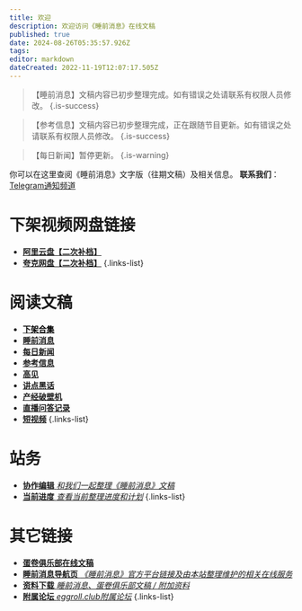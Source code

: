```yaml
---
title: 欢迎
description: 欢迎访问《睡前消息》在线文稿
published: true
date: 2024-08-26T05:35:57.926Z
tags: 
editor: markdown
dateCreated: 2022-11-19T12:07:17.505Z
---
```



> 【睡前消息】文稿内容已初步整理完成。如有错误之处请联系有权限人员修改。
{.is-success}

> 【参考信息】文稿内容已初步整理完成，正在跟随节目更新。如有错误之处请联系有权限人员修改。
{.is-success}

> 【每日新闻】暂停更新。
{.is-warning}

你可以在这里查阅《睡前消息》文字版（往期文稿）及相关信息。
**联系我们**：[Telegram通知频道](https://t.me/bedtimenewsarchive)

# 下架视频网盘链接
- [**阿里云盘【二次补档】**](https://www.alipan.com/s/XuCajYYQndf)
- [**夸克网盘【二次补档】**](https://pan.quark.cn/s/c6c2b95305dd)
{.links-list}

# 阅读文稿
- [**<font color="black">下架合集</font>**](banned.md)
- [**睡前消息**](main.md)
- [**每日新闻**](daily.md)
- [**参考信息**](reference.md)
- [**高见**](opinion.md)
- [**讲点黑话**](commercial.md)
- [**产经破壁机**](business.md)
- [**直播问答记录**](livestream.md)
- [**短视频**](shorts.md)
{.links-list}

# 站务
- [**协作编辑** *和我们一起整理《睡前消息》文稿*](editing.md)
- [**当前进度** *查看当前整理进度和计划*](status.md)
{.links-list}

# 其它链接
- [**蛋卷俱乐部在线文稿**](https://eggroll.club)
- [**睡前消息导航页** *《睡前消息》官方平台链接及由本站整理维护的相关在线服务*](https://bedtime.news)
- [**资料下载** *睡前消息、蛋卷俱乐部文稿 / 附加资料*](https://files.bedtime.news)
- [**附属论坛** *eggroll.club附属论坛*](https://forum.eggroll.club)
{.links-list}
